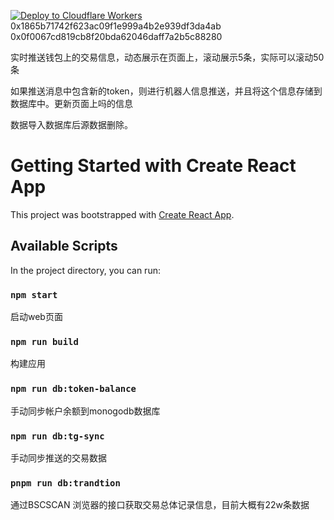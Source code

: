 [![Deploy to Cloudflare Workers](https://deploy.workers.cloudflare.com/button)](https://deploy.workers.cloudflare.com/?url=https://github.com/wangyuanzcm/wallet-monitor)
0x1865b71742f623ac09f1e999a4b2e939df3da4ab
0x0f0067cd819cb8f20bda62046daff7a2b5c88280




实时推送钱包上的交易信息，动态展示在页面上，滚动展示5条，实际可以滚动50条

如果推送消息中包含新的token，则进行机器人信息推送，并且将这个信息存储到数据库中。更新页面上吗的信息

数据导入数据库后源数据删除。


# Getting Started with Create React App

This project was bootstrapped with [Create React App](https://github.com/facebook/create-react-app).

## Available Scripts

In the project directory, you can run:

### `npm start`

启动web页面

### `npm run build`

构建应用

### `npm run db:token-balance`

手动同步帐户余额到monogodb数据库

### `npm run db:tg-sync`

手动同步推送的交易数据

### `pnpm run db:trandtion`

通过BSCSCAN 浏览器的接口获取交易总体记录信息，目前大概有22w条数据